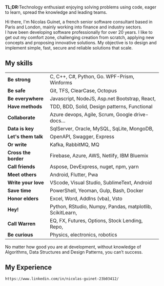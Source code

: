 <strong>TL;DR:</strong>Technology enthusiast enjoying solving problems using code, eager to learn, spread the knowledge and leading teams.
	
Hi there, I'm Nicolas Guinet, a french senior software consultant based in Paris and London, mainly working into finance and industry sectors.   
I have been developing software professionally for over 20 years. I like to get out my comfort zone, challenging creation from scratch, applying new concepts and proposing innovative solutions. My objective is to design and implement simple, fast, secure and reliable solutions that scale.

## My skills
|||
|---|---|
| <strong>Be strong</strong> |C, C++, C#, Python, Go. WPF-Prism, Winforms| 
| <strong>Be safe</strong> | Git, TFS, ClearCase, Octopus|
| <strong>Be everywhere</strong> | Javascript, NodeJS, Asp.net Bootstrap, React, |Vue, Svelte, Html, Css, Typescript
| <strong>Have methods</strong> | TDD, BDD, Solid, Design patterns, Functional |programming
| <strong>Collaborate</strong> | Azure devops, Agile, Scrum, Google drive-docs…|
| <strong>Data is key</strong> | SqlServer, Oracle, MySQL, SqLite, MongoDB, |GraphQL, Sybase. Json, Xml, Xslt, Path. ORM: Linq, EF
| <strong>Let's them talk</strong> | OpenAPI, Swagger, Express|
| <strong>Or write</strong> | Kafka, RabbitMQ, MQ|
| <strong>Cross the border</strong> | Firebase, Azure, AWS, Netlify, IBM Bluemix|
| <strong>Call friends</strong> | Aspose, DevExpress, nuget, npm, yarn|
| <strong>Meet others</strong> | Android, Flutter, Pwa|
| <strong>Write your love</strong> | VScode, Visual Studio, SublimeText, Android |Studio
| <strong>Save time</strong> | PowerShell, Yeoman, Gulp, Bash, Docker|
| <strong>Honor elders</strong> | Excel, Word, AddIns (vba), Vsto|
| <strong>Hey!</strong> | Python, RStudio, Numpy, Pandas, matplotlib, ScikitLearn, |TensorFlow2, Julia
| <strong>Call Warren</strong> | EQ, FX, Futures, Options, Stock Lending, Repo, |Bloomberg Data License
| <strong>Be curious</strong> | Physics, electronics, robotics|

No matter how good you are at development, without knowledge of Algorithms, Data Structures and Design Patterns, you can’t success.

## My Experience
    
    https://www.linkedin.com/in/nicolas-guinet-23b03412/
